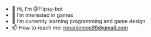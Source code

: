 - 👋 Hi, I’m @Flipsy-bot
- 👀 I’m interested in games
- 🌱 I’m currently learning programming and game design
- 📫 How to reach me:
renanlemos99@gmail.com


<!---
Flipsy-bot/Flipsy-bot is a ✨ special ✨ repository because its `README.md` (this file) appears on your GitHub profile.
You can click the Preview link to take a look at your changes.
--->
